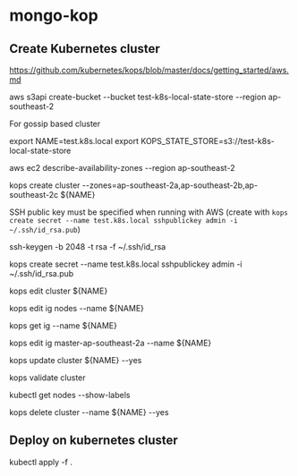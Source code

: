 # mongo-kop

## Create Kubernetes cluster

https://github.com/kubernetes/kops/blob/master/docs/getting_started/aws.md

aws s3api create-bucket --bucket test-k8s-local-state-store --region ap-southeast-2

For gossip based cluster

export NAME=test.k8s.local
export KOPS_STATE_STORE=s3://test-k8s-local-state-store

aws ec2 describe-availability-zones --region ap-southeast-2

kops create cluster --zones=ap-southeast-2a,ap-southeast-2b,ap-southeast-2c ${NAME}

SSH public key must be specified when running with AWS (create with `kops create secret --name test.k8s.local sshpublickey admin -i ~/.ssh/id_rsa.pub`)

ssh-keygen -b 2048 -t rsa -f ~/.ssh/id_rsa

kops create secret --name test.k8s.local sshpublickey admin -i ~/.ssh/id_rsa.pub

kops edit cluster ${NAME}

kops edit ig nodes --name ${NAME}

kops get ig --name ${NAME}

kops edit ig master-ap-southeast-2a --name ${NAME}

kops update cluster ${NAME} --yes

kops validate cluster

kubectl get nodes --show-labels

kops delete cluster --name ${NAME} --yes

## Deploy on kubernetes cluster

kubectl apply -f .